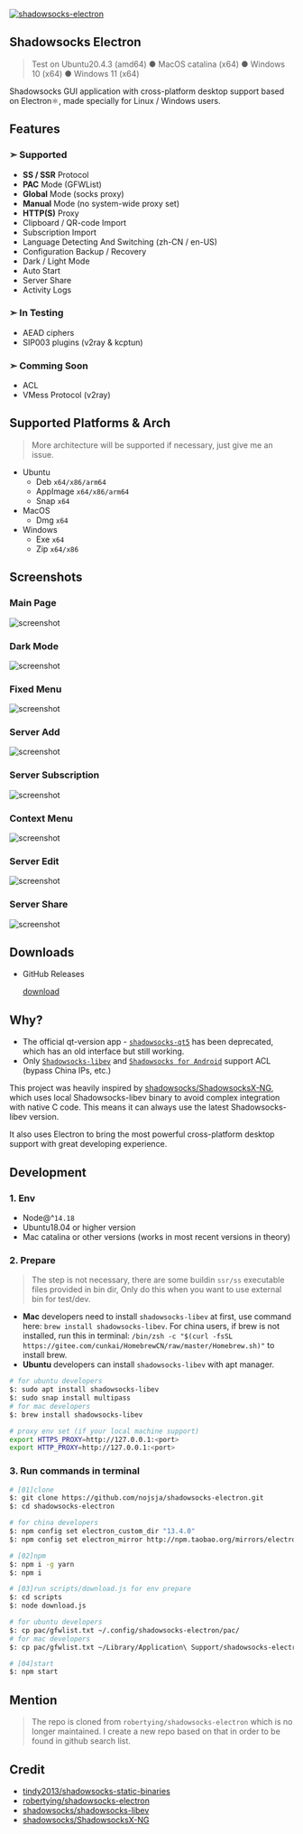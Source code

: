 [![shadowsocks-electron](https://snapcraft.io/shadowsocks-electron/badge.svg)](https://snapcraft.io/shadowsocks-electron)

## Shadowsocks Electron

> Test on Ubuntu20.4.3 (amd64) ● MacOS catalina (x64) ● Windows 10 (x64) ● Windows 11 (x64)

Shadowsocks GUI application with cross-platform desktop support based on Electron⚛️, made specially for Linux / Windows users.

## Features

### ➣ Supported

- __SS / SSR__ Protocol
- __PAC__ Mode (GFWList)
- __Global__ Mode (socks proxy)
- __Manual__ Mode (no system-wide proxy set)
- __HTTP(S)__ Proxy
- Clipboard / QR-code Import
- Subscription Import
- Language Detecting And Switching (zh-CN / en-US)
- Configuration Backup / Recovery
- Dark / Light Mode
- Auto Start
- Server Share
- Activity Logs

### ➣ In Testing

- AEAD ciphers
- SIP003 plugins (v2ray & kcptun)

### ➣ Comming Soon

- ACL
- VMess Protocol (v2ray)

## Supported Platforms & Arch

> More architecture will be supported if necessary, just give me an issue.

- Ubuntu
  - Deb `x64/x86/arm64`
  - AppImage `x64/x86/arm64`
  - Snap `x64`
- MacOS
  - Dmg `x64`
- Windows
  - Exe `x64`
  - Zip `x64/x86`


## Screenshots

### Main Page

![screenshot](./assets/main.png)

### Dark Mode

![screenshot](./assets/dark.png)

### Fixed Menu

![screenshot](./assets/fixed_menu.png)

### Server Add

![screenshot](./assets/add.png)

### Server Subscription

![screenshot](./assets/subscription.png)

### Context Menu

![screenshot](./assets/context_menu.png)
### Server Edit

![screenshot](./assets/edit.png)

### Server Share

![screenshot](./assets/share.png)

## Downloads

- GitHub Releases

  [download](https://github.com/nojsja/shadowsocks-electron/releases/latest)

## Why?

- The official qt-version app - [`shadowsocks-qt5`](https://github.com/shadowsocks/shadowsocks-qt5) has been deprecated, which has an old interface but still working.
- Only [`Shadowsocks-libev`](https://github.com/shadowsocks/shadowsocks-libev) and [`Shadowsocks for Android`](https://github.com/shadowsocks/shadowsocks-android) support ACL (bypass China IPs, etc.)

 This project was heavily inspired by [shadowsocks/ShadowsocksX-NG](https://github.com/shadowsocks/ShadowsocksX-NG), which uses local Shadowsocks-libev binary to avoid complex integration with native C code. This means it can always use the latest Shadowsocks-libev version.

It also uses Electron to bring the most powerful cross-platform desktop support with great developing experience.

## Development

### 1. Env

- Node@^`14.18`
- Ubuntu18.04 or higher version
- Mac catalina or other versions (works in most recent versions in theory)

### 2. Prepare

> The step is not necessary, there are some buildin `ssr/ss` executable files provided in bin dir, Only do this when you want to use external bin for test/dev.

- __Mac__ developers need to install `shadowsocks-libev` at first, use command here: `brew install shadowsocks-libev`. For china users, if brew is not installed, run this in terminal: `/bin/zsh -c "$(curl -fsSL https://gitee.com/cunkai/HomebrewCN/raw/master/Homebrew.sh)"` to install brew.
- __Ubuntu__ developers can install `shadowsocks-libev` with apt manager.

```bash
# for ubuntu developers
$: sudo apt install shadowsocks-libev
$: sudo snap install multipass
# for mac developers
$: brew install shadowsocks-libev

# proxy env set (if your local machine support)
export HTTPS_PROXY=http://127.0.0.1:<port>
export HTTP_PROXY=http://127.0.0.1:<port>
```

### 3. Run commands in terminal

```bash
# [01]clone
$: git clone https://github.com/nojsja/shadowsocks-electron.git
$: cd shadowsocks-electron

# for china developers
$: npm config set electron_custom_dir "13.4.0"
$: npm config set electron_mirror http://npm.taobao.org/mirrors/electron/

# [02]npm
$: npm i -g yarn
$: npm i

# [03]run scripts/download.js for env prepare
$: cd scripts
$: node download.js

# for ubuntu developers
$: cp pac/gfwlist.txt ~/.config/shadowsocks-electron/pac/
# for mac developers
$: cp pac/gfwlist.txt ~/Library/Application\ Support/shadowsocks-electron/pac/

# [04]start
$: npm start
```

## Mention

> The repo is cloned from `robertying/shadowsocks-electron` which is no longer maintained. I create a new repo based on that in order to be found in github search list.

## Credit

- [tindy2013/shadowsocks-static-binaries](https://github.com/tindy2013/shadowsocks-static-binaries)
- [robertying/shadowsocks-electron](https://github.com/robertying/shadowsocks-electron)
- [shadowsocks/shadowsocks-libev](https://github.com/shadowsocks/shadowsocks-libev)
- [shadowsocks/ShadowsocksX-NG](https://github.com/shadowsocks/ShadowsocksX-NG)
